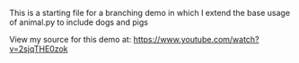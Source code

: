 This is a starting file for a branching demo in which I extend the base usage of animal.py to include dogs and pigs

View my source for this demo at: https://www.youtube.com/watch?v=2sjqTHE0zok